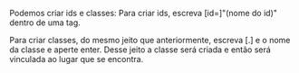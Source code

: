 Podemos criar ids e classes:
Para criar ids, escreva [id=]"(nome do id)" dentro de uma tag.

Para criar classes, do mesmo jeito que anteriormente, escreva [.] e o nome da classe e aperte enter. Desse jeito a classe será criada e então será vinculada ao lugar que se encontra.